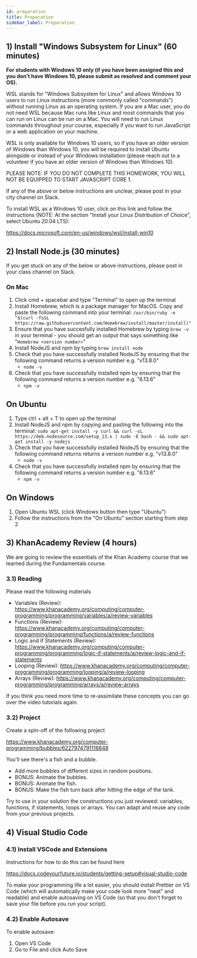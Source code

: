 ```yaml
---
id: preparation
title: Preparation
sidebar_label: Preparation
---
```


## 1) Install "Windows Subsystem for Linux" (60 minutes)

**For students with Windows 10 only (if you have been assigned this and you don't have Windows 10, please submit as resolved and comment your OS).**

WSL stands for "Windows Subsystem for Linux" and allows Windows 10 users to run Linux instructions (more commonly called "commands") without running Linux as an operating system. If you are a Mac user, you do not need WSL because Mac runs like Linux and most commands that you can run on Linux can be run on a Mac. You will need to run Linux commands throughout your course, especially if you want to run JavaScript or a web application on your machine.

WSL is only available for Windows 10 users, so if you have an older version of Windows than Windows 10, you will be required to install Ubuntu alongside or instead of your Windows installation (please reach out to a volunteer if you have an older version of Windows than Windows 10).

PLEASE NOTE: IF YOU DO NOT COMPLETE THIS HOMEWORK, YOU WILL NOT BE EQUIPPED TO START JAVASCRIPT CORE 1.

If any of the above or below instructions are unclear, please post in your city channel on Slack.

To install WSL as a Windows 10 user, click on this link and follow the instructions (NOTE: At the section "Install your Linux Distribution of Choice", select Ubuntu 20.04 LTS):

https://docs.microsoft.com/en-us/windows/wsl/install-win10

## 2) Install Node.js (30 minutes)

If you get stuck on any of the below or above instructions, please post in your class channel on Slack.

### On Mac

1. Click cmd + spacebar and type "Terminal" to open up the terminal
2. Install Homebrew, which is a package manager for MacOS. Copy and paste the following command into your terminal: `/usr/bin/ruby -e "$(curl -fsSL https://raw.githubusercontent.com/Homebrew/install/master/install)"`
3. Ensure that you have succesfully installed Homebrew by typing `brew -v` in your terminal - you should get an output that says something like "`Homebrew <version number>`"
4. Install NodeJS and npm by typing `brew install node`
5. Check that you have successfully installed NodeJS by ensuring that the following command returns a version number e.g. "v13.8.0"
   - `node -v`
6. Check that you have successfully installed npm by ensuring that the following command returns a version number e.g. "6.13.6"
   - `npm -v`

## On Ubuntu

1. Type ctrl + alt + T to open up the terminal
2. Install NodeJS and npm by copying and pasting the following into the terminal: `sudo apt-get install -y curl && curl -sL https://deb.nodesource.com/setup_13.x | sudo -E bash - && sudo apt-get install -y nodejs`
3. Check that you have successfully installed NodeJS by ensuring that the following command returns returns a version number e.g. "v13.8.0"
   - `node -v`
4. Check that you have successfully installed npm by ensuring that the following command returns a version number e.g. "6.13.6"
   - `npm -v`

## On Windows

1. Open Ubuntu WSL (click Windows button then type "Ubuntu")
2. Follow the instructions from the "On Ubuntu" section starting from step 2

## 3) KhanAcademy Review (4 hours)

We are going to review the essentials of the Khan Academy course that we learned during the Fundamentals course.

### 3.1) Reading

Please read the following materials

- Variables (Review): https://www.khanacademy.org/computing/computer-programming/programming/variables/a/review-variables
- Functions (Review): https://www.khanacademy.org/computing/computer-programming/programming/functions/a/review-functions
- Logic and if Statements (Review): https://www.khanacademy.org/computing/computer-programming/programming/logic-if-statements/a/review-logic-and-if-statements
- Looping (Review): https://www.khanacademy.org/computing/computer-programming/programming/looping/a/review-looping
- Arrays (Review): https://www.khanacademy.org/computing/computer-programming/programming/arrays/a/review-arrays

If you think you need more time to re-assimilate these concepts you can go over the video tutorials again.

### 3.2) Project

Create a spin-off of the following project

https://www.khanacademy.org/computer-programming/bubbles/6227974791118848

You'll see there's a fish and a bubble.

- Add more bubbles of different sizes in random positions.
- BONUS: Animate the bubbles.
- BONUS: Animate the fish.
- BONUS: Make the fish turn back after hitting the edge of the tank.

Try to use in your solution the constructions you just reviewed: variables, functions, if statements, loops or arrays. You can adapt and reuse any code from your previous projects.

## 4) Visual Studio Code

### 4.1) Install VSCode and Extensions

Instructions for how to do this can be found here

https://docs.codeyourfuture.io/students/getting-setup#visual-studio-code

To make your programming life a lot easier, you should install Prettier on VS Code (which will automatically make your code look more "neat" and readable) and enable autosaving on VS Code (so that you don't forget to save your file before you run your script).

### 4.2) Enable Autosave

To enable autosave:

1. Open VS Code
2. Go to File and click Auto Save
